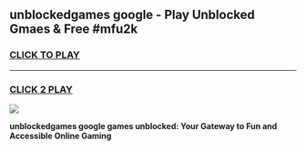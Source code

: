 
## unblockedgames google - Play Unblocked Gmaes & Free #mfu2k
<h3>
<a href="https://news.freeplayer.one?title=unblockedgames_google&ref=24F">CLICK TO PLAY</a></h3>
<hr>

<h3>
<a href="https://news.freeplayer.one?title=unblockedgames_google&ref=24F">CLICK 2 PLAY</a>
  
</h3>

<a href="https://news.freeplayer.one?title=unblockedgames_google&ref=24F/"><img src="https://clearcache.store/games.png"></a>


**unblockedgames google games unblocked: Your Gateway to Fun and Accessible Online Gaming**
